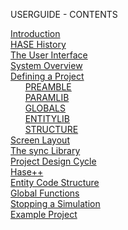 USERGUIDE - CONTENTS  

[Introduction](<intro.md>)  
[HASE History](<history.md>)  
[The User Interface](<iface.md>)  
[System Overview](<oview.md>)  
[Defining a Project](<project.md>)  
&nbsp; &nbsp; &nbsp; [PREAMBLE](<preamble.md>)  
&nbsp; &nbsp; &nbsp; [PARAMLIB](<paramlib.md>)  
&nbsp; &nbsp; &nbsp; [GLOBALS](<globals.md>)  
&nbsp; &nbsp; &nbsp; [ENTITYLIB](<entitylib.md>)  
&nbsp; &nbsp; &nbsp; [STRUCTURE](<structure.md>)  
[Screen Layout](<elf.md>)  
[The sync Library](<synclib.md>)  
[Project Design Cycle](<cycle.md>)  
[Hase++](<hasepp.md>)  
[Entity Code Structure](<code.md>)  
[Global Functions](<global_fns.md>)  
[Stopping a Simulation](<stop.md>)  
[Example Project](<s-comp.md>)
